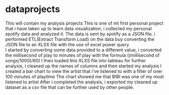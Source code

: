 # dataprojects
This will contain my analysis projects 
This is one of mt first personal project that i have taken up to learn data visualization, i collected my personal spotify data and analyzed it. 
The data is sent by spotify as a JSON file, i performed ETL(Extract Transform Load) on the data buy converting the JSON file to an XLSX file with the use of excel power query  
I started by converting some data provided to a different value, i converted the millisecond of play to minutes of play with the formula ((millisecond of songs/1000)/60)
I then loaded this XLXS file into tableau for further analysis, i cleaned up the names of columns and then started my analysis 
I created a bar chart to view the artist that i've listened to with a filter of over 100 minutes of playtime
The chart showed me that BIBI was one of my most listened to artist 
After i completed the analysis, i exported my cleaned up dataset as a csv file that can be further used by other people. 

